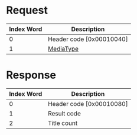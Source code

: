 # Request

| Index Word | Description                                           |
|------------|-------------------------------------------------------|
| 0          | Header code \[0x00010040\]                            |
| 1          | [MediaType](Filesystem_services#MediaType "wikilink") |

# Response

| Index Word | Description                |
|------------|----------------------------|
| 0          | Header code \[0x00010080\] |
| 1          | Result code                |
| 2          | Title count                |